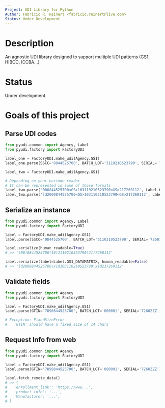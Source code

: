```yaml
---
Project: UDI Library for Python
Author: Fabricio R. Reinert <fabricio.reinert@live.com>
Status: Under Development
---
```


# Description

An agnostic UDI library designed to support multiple UDI patterns (GS1, HIBCC, ICCBA...)

# Status

Under development.

# Goals of this project

## Parse UDI codes
```py
from pyudi.common import Agency, Label
from pyudi.factory import FactoryUDI

label_one = FactoryUDI.make_udi(Agency.GS1)
label_one.parse(SSCC='0844525700', BATCH_LOT='3110210523790', SERIAL='7260112')

label_two = FactoryUDI.make_udi(Agency.GS1)

# Depending on your barcode reader
# It can be represented in some of those formats
label_two.parse('000844525700<GS>103110210523790<GS>217260112', Label.GS1_DATAMATRIX)
label_two.parse(']d2000844525700<GS>103110210523790<GS>217260112', Label.GS1_DATAMATRIX)
```

## Serialize an instance

```python
from pyudi.common import Agency, Label
from pyudi.factory import FactoryUDI

label = FactoryUDI.make_udi(Agency.GS1)
label.parse(SSCC='0844525700', BATCH_LOT='3110210523790', SERIAL='7260112')

label.serialize(human_readable=True)
# >> '(00)0844525700(10)3110210523790(21)7260112'

label.serialize(label=Label.GS1_DATAMATRIX, human_readable=False)
# >> ']d2000844525700\x1d103110210523790\x1d217260112'
```

## Validate fields

```python
from pyudi.common import Agency
from pyudi.factory import FactoryUDI

label = FactoryUDI.make_udi(Agency.GS1)
label.parse(GTIN='7890844525700', BATCH_LOT='000001', SERIAL='7260ZZZ')

# Exception: FixedSizeError
#   'GTIN' should have a fixed size of 14 chars
```

## Request Info from web

```python
from pyudi.common import Agency
from pyudi.factory import FactoryUDI

label = FactoryUDI.make_udi(Agency.GS1)
label.parse(GTIN='7890844525700', BATCH_LOT='000001', SERIAL='7260ZZZ')

label.fetch_remote_data()
# >> {
#   'enrollment_link': 'https://www...',
#   'product_info': '...',
#   'Manufacturer: '...',
# } 
```
